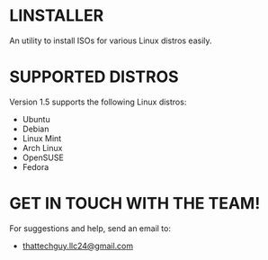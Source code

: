 # LINSTALLER
An utility to install ISOs for various Linux distros easily.

# SUPPORTED DISTROS
Version 1.5 supports the following Linux distros:
- Ubuntu
- Debian
- Linux Mint
- Arch Linux
- OpenSUSE
- Fedora

# GET IN TOUCH WITH THE TEAM!
For suggestions and help, send an email to:
- thattechguy.llc24@gmail.com

